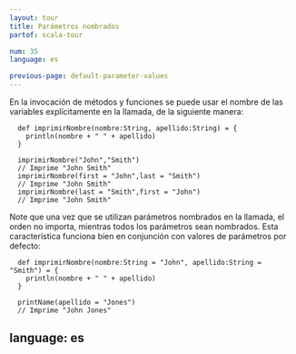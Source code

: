 ```yaml
---
layout: tour
title: Parámetros nombrados
partof: scala-tour

num: 35
language: es

previous-page: default-parameter-values
---
```


En la invocación de métodos y funciones se puede usar el nombre de las variables explícitamente en la llamada, de la siguiente manera:

      def imprimirNombre(nombre:String, apellido:String) = {
        println(nombre + " " + apellido)
      }

      imprimirNombre("John","Smith")
      // Imprime "John Smith"
      imprimirNombre(first = "John",last = "Smith")
      // Imprime "John Smith"
      imprimirNombre(last = "Smith",first = "John")
      // Imprime "John Smith"

Note que una vez que se utilizan parámetros nombrados en la llamada, el orden no importa, mientras todos los parámetros sean nombrados. Esta característica funciona bien en conjunción con valores de parámetros por defecto:

      def imprimirNombre(nombre:String = "John", apellido:String = "Smith") = {
        println(nombre + " " + apellido)
      }

      printName(apellido = "Jones")
      // Imprime "John Jones"

language: es
---
